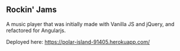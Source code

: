 ## Rockin' Jams

A music player that was initially made with Vanilla JS and jQuery, and refactored for Angularjs.

Deployed here: https://polar-island-91405.herokuapp.com/
